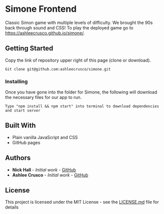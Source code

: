 # Simone Frontend

Classic Simon game with multiple levels of difficulty. We brought the 90s back through sound and CSS! To play the deployed game go to https://ashleecrusco.github.io/simone/.
## Getting Started
Copy the link of repository upper right of this page (clone or download).
```
Git clone git@github.com:ashleecrusco/simone.git
```
### Installing
Once you have gone into the folder for Simone, the following will download the necessary files for our app to run.
```
Type "npm install && npm start" into terminal to download dependencies and start server
```
## Built With
* Plain vanilla JavaScript and CSS
* GitHub pages
## Authors
* **Nick Hall** - *Initial work* - [GitHub](https://github.com/nh83012001)
* **Ashlee Crusco** - *Initial work* - [GitHub](https://github.com/ashleecrusco)
## License
This project is licensed under the MIT License - see the [LICENSE.md](LICENSE.md) file for details
